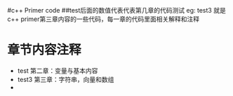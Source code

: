 #c++ Primer code
##test后面的数值代表代表第几章的代码测试
eg: test3 就是c++ primer第三章内容的一些代码，每一章的代码里面相关解释和注释
# 章节内容注释
 * test 第二章：变量与基本内容
 * test3 第三章：字符串，向量和数组
 * 